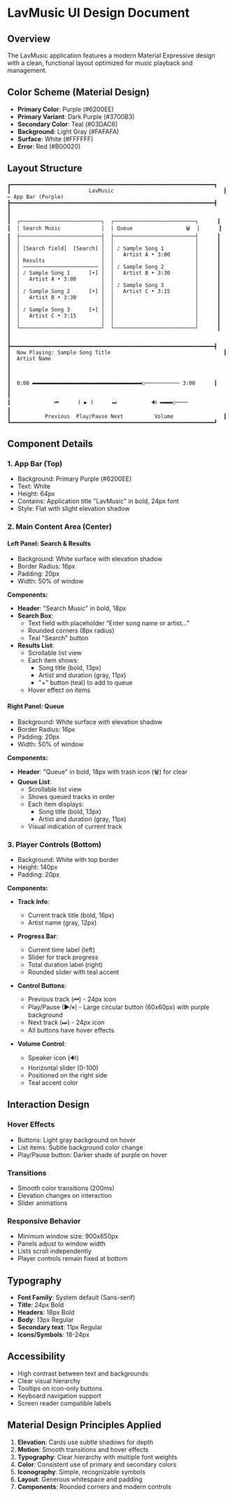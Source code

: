 # LavMusic UI Design Document

## Overview
The LavMusic application features a modern Material Expressive design with a clean, functional layout optimized for music playback and management.

## Color Scheme (Material Design)
- **Primary Color**: Purple (#6200EE)
- **Primary Variant**: Dark Purple (#3700B3)
- **Secondary Color**: Teal (#03DAC6)
- **Background**: Light Gray (#FAFAFA)
- **Surface**: White (#FFFFFF)
- **Error**: Red (#B00020)

## Layout Structure

```
┏━━━━━━━━━━━━━━━━━━━━━━━━━━━━━━━━━━━━━━━━━━━━━━━━━━━━━━━━━━━━━━━━━┓
┃                         LavMusic                                   ┃  ← App Bar (Purple)
┣━━━━━━━━━━━━━━━━━━━━━━━━━━━━━━━━━━━━━━━━━━━━━━━━━━━━━━━━━━━━━━━━━┫
┃                                                                     ┃
┃  ┌──────────────────────────┐  ┌──────────────────────────┐      ┃
┃  │ Search Music             │  │ Queue                 🗑  │      ┃
┃  ├──────────────────────────┤  ├──────────────────────────┤      ┃
┃  │                          │  │                          │      ┃
┃  │ [Search field]  [Search] │  │ ♪ Sample Song 1          │      ┃
┃  │                          │  │   Artist A • 3:00        │      ┃
┃  │ Results                  │  │                          │      ┃
┃  │ ──────────────────────── │  │ ♪ Sample Song 2          │      ┃
┃  │ ♪ Sample Song 1      [+] │  │   Artist B • 3:30        │      ┃
┃  │   Artist A • 3:00        │  │                          │      ┃
┃  │                          │  │ ♪ Sample Song 3          │      ┃
┃  │ ♪ Sample Song 2      [+] │  │   Artist C • 3:15        │      ┃
┃  │   Artist B • 3:30        │  │                          │      ┃
┃  │                          │  │                          │      ┃
┃  │ ♪ Sample Song 3      [+] │  │                          │      ┃
┃  │   Artist C • 3:15        │  │                          │      ┃
┃  │                          │  │                          │      ┃
┃  └──────────────────────────┘  └──────────────────────────┘      ┃
┃                                                                     ┃
┣━━━━━━━━━━━━━━━━━━━━━━━━━━━━━━━━━━━━━━━━━━━━━━━━━━━━━━━━━━━━━━━━━┫
┃  Now Playing: Sample Song Title                                    ┃
┃  Artist Name                                                        ┃
┃                                                                     ┃
┃  0:00 ▬▬▬▬▬▬▬▬▬▬▬▬▬▬▬▬▬▬▬▬▬▬▬▬▬▬▬▬▬▬▬▬▬▬▬○─────────── 3:00      ┃
┃                                                                     ┃
┃              ⏮      ( ▶ )      ⏭           🔊 ▬▬▬▬○────            ┃
┃           Previous  Play/Pause Next          Volume                ┃
┗━━━━━━━━━━━━━━━━━━━━━━━━━━━━━━━━━━━━━━━━━━━━━━━━━━━━━━━━━━━━━━━━━┛
```

## Component Details

### 1. App Bar (Top)
- Background: Primary Purple (#6200EE)
- Text: White
- Height: 64px
- Contains: Application title "LavMusic" in bold, 24px font
- Style: Flat with slight elevation shadow

### 2. Main Content Area (Center)

#### Left Panel: Search & Results
- Background: White surface with elevation shadow
- Border Radius: 16px
- Padding: 20px
- Width: 50% of window

**Components:**
- **Header**: "Search Music" in bold, 18px
- **Search Box**: 
  - Text field with placeholder "Enter song name or artist..."
  - Rounded corners (8px radius)
  - Teal "Search" button
- **Results List**:
  - Scrollable list view
  - Each item shows:
    - Song title (bold, 13px)
    - Artist and duration (gray, 11px)
    - "+" button (teal) to add to queue
  - Hover effect on items

#### Right Panel: Queue
- Background: White surface with elevation shadow
- Border Radius: 16px
- Padding: 20px
- Width: 50% of window

**Components:**
- **Header**: "Queue" in bold, 18px with trash icon (🗑) for clear
- **Queue List**:
  - Scrollable list view
  - Shows queued tracks in order
  - Each item displays:
    - Song title (bold, 13px)
    - Artist and duration (gray, 11px)
  - Visual indication of current track

### 3. Player Controls (Bottom)
- Background: White with top border
- Height: 140px
- Padding: 20px

**Components:**
- **Track Info**:
  - Current track title (bold, 16px)
  - Artist name (gray, 12px)

- **Progress Bar**:
  - Current time label (left)
  - Slider for track progress
  - Total duration label (right)
  - Rounded slider with teal accent

- **Control Buttons**:
  - Previous track (⏮) - 24px icon
  - Play/Pause (▶/⏸) - Large circular button (60x60px) with purple background
  - Next track (⏭) - 24px icon
  - All buttons have hover effects

- **Volume Control**:
  - Speaker icon (🔊)
  - Horizontal slider (0-100)
  - Positioned on the right side
  - Teal accent color

## Interaction Design

### Hover Effects
- Buttons: Light gray background on hover
- List items: Subtle background color change
- Play/Pause button: Darker shade of purple on hover

### Transitions
- Smooth color transitions (200ms)
- Elevation changes on interaction
- Slider animations

### Responsive Behavior
- Minimum window size: 900x650px
- Panels adjust to window width
- Lists scroll independently
- Player controls remain fixed at bottom

## Typography
- **Font Family**: System default (Sans-serif)
- **Title**: 24px Bold
- **Headers**: 18px Bold
- **Body**: 13px Regular
- **Secondary text**: 11px Regular
- **Icons/Symbols**: 18-24px

## Accessibility
- High contrast between text and backgrounds
- Clear visual hierarchy
- Tooltips on icon-only buttons
- Keyboard navigation support
- Screen reader compatible labels

## Material Design Principles Applied
1. **Elevation**: Cards use subtle shadows for depth
2. **Motion**: Smooth transitions and hover effects
3. **Typography**: Clear hierarchy with multiple font weights
4. **Color**: Consistent use of primary and secondary colors
5. **Iconography**: Simple, recognizable symbols
6. **Layout**: Generous whitespace and padding
7. **Components**: Rounded corners and modern controls
